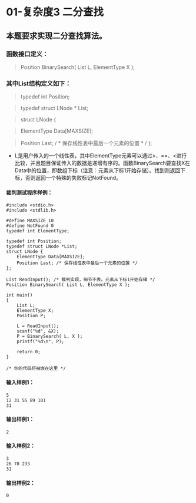 # 01-复杂度3 二分查找
## 本题要求实现二分查找算法。

### 函数接口定义：

>Position BinarySearch( List L, ElementType X );

### 其中List结构定义如下：

>typedef int Position;

>typedef struct LNode * List;

> struct LNode {

>    ElementType Data[MAXSIZE];

>    Position Last; / * 保存线性表中最后一个元素的位置 * /
> };


- L是用户传入的一个线性表，其中ElementType元素可以通过>、==、<进行比较，并且题目保证传入的数据是递增有序的。函数BinarySearch要查找X在Data中的位置，即数组下标（注意：元素从下标1开始存储）。找到则返回下标，否则返回一个特殊的失败标记NotFound。

#### 裁判测试程序样例：

```
#include <stdio.h>
#include <stdlib.h>

#define MAXSIZE 10
#define NotFound 0
typedef int ElementType;

typedef int Position;
typedef struct LNode *List;
struct LNode {
    ElementType Data[MAXSIZE];
    Position Last; /* 保存线性表中最后一个元素的位置 */
};

List ReadInput(); /* 裁判实现，细节不表。元素从下标1开始存储 */
Position BinarySearch( List L, ElementType X );

int main()
{
    List L;
    ElementType X;
    Position P;

    L = ReadInput();
    scanf("%d", &X);
    P = BinarySearch( L, X );
    printf("%d\n", P);

    return 0;
}

/* 你的代码将被嵌在这里 */
```

#### 输入样例1：
```
5
12 31 55 89 101
31
```
#### 输出样例1：
```
2
```
#### 输入样例2：
```
3
26 78 233
31
```
#### 输出样例2：
```
0
```
